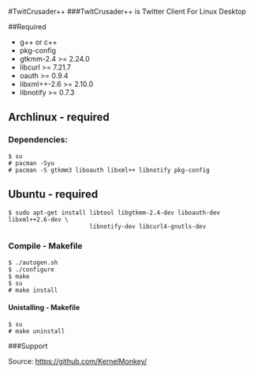 #TwitCrusader++
###TwitCrusader++ is Twitter Client For Linux Desktop

##Required

* g++ or c++
* pkg-config
* gtkmm-2.4 >= 2.24.0
* libcurl >= 7.21.7
* oauth >= 0.9.4
* libxml++-2.6 >= 2.10.0
* libnotify >= 0.7.3

## Archlinux - required
    
### Dependencies:
    $ su
    # pacman -Syu
    # pacman -S gtkmm3 liboauth libxml++ libnotify pkg-config


##  Ubuntu - required
	$ sudo apt-get install libtool libgtkmm-2.4-dev liboauth-dev libxml++2.6-dev \
						   libnotify-dev libcurl4-gnutls-dev

### Compile - Makefile
    $ ./autogen.sh
    $ ./configure
    $ make
    $ su
    # make install

#### Unistalling - Makefile
    $ su
    # make uninstall

###Support

Source: https://github.com/KernelMonkey/

